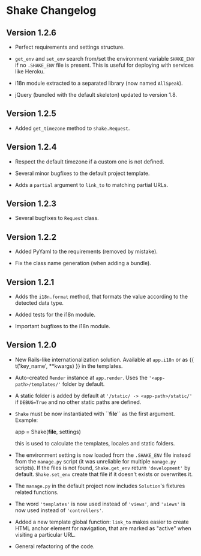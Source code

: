 # Shake Changelog


## Version 1.2.6

- Perfect requirements and settings structure.

- `get_env` and `set_env` search from/set the environment variable `SHAKE_ENV` if no `.SHAKE_ENV` file is present. This is useful for deploying with services like Heroku.

- i18n module extracted to a separated library (now named `AllSpeak`).

- jQuery (bundled with the default skeleton) updated to version 1.8.


## Version 1.2.5

- Added `get_timezone` method to `shake.Request`.


## Version 1.2.4

- Respect the default timezone if a custom one is not defined.

- Several minor bugfixes to the default project template.

- Adds a `partial` argument to `link_to` to matching partial URLs.


## Version 1.2.3

- Several bugfixes to `Request` class.


## Version 1.2.2

- Added PyYaml to the requirements (removed by mistake).

- Fix the class name generation (when adding a bundle).


## Version 1.2.1

- Adds the `i18n.format` method, that formats the value according to the detected data type.

- Added tests for the i18n module.

- Important bugfixes to the i18n module.


## Version 1.2.0

- New Rails-like internationalization solution.  Available at `app.i18n` or as {{ t('key_name', **kwargs) }} in the templates.

- Auto-created `Render` instance at `app.render`.  Uses the `'<app-path>/templates/'` folder by default.

- A static folder is added by default at `'/static/ -> <app-path>/static/'` if `DEBUG=True` and no other static paths are defined.

- `Shake` must be now instantiated with ``__file__'` as the first argument. Example:

    app = Shake(__file__, settings)

  this is used to calculate the templates, locales and static folders.

- The environment setting is now loaded from the `.SHAKE_ENV` file instead from the `manage.py` script (it was unreliable for multiple `manage.py` scripts).  If the files is not found, `Shake.get_env` return `'development'` by default.  `Shake.set_env` create that file if it doesn't exists or overwrites it.

- The `manage.py` in the default project now includes `Solution`'s fixtures related functions.

- The word `'templates'` is now used instead of `'views'`, and `'views'` is now used instead of `'controllers'`.

- Added a new template global function: `link_to` makes easier to create HTML anchor element for navigation, that are marked as "active" when visiting a particular URL.

- General refactoring of the code.


